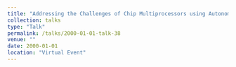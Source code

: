 ```yaml
---
title: "Addressing the Challenges of Chip Multiprocessors using Autonomic Software}"
collection: talks
type: "Talk"
permalink: /talks/2000-01-01-talk-38
venue: ""
date: 2000-01-01
location: "Virtual Event"
---
```

